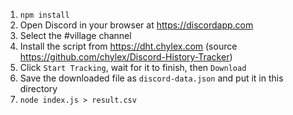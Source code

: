 1. `npm install`
2. Open Discord in your browser at https://discordapp.com
3. Select the #village channel
4. Install the script from https://dht.chylex.com (source https://github.com/chylex/Discord-History-Tracker)
5. Click `Start Tracking`, wait for it to finish, then `Download`
6. Save the downloaded file as `discord-data.json` and put it in this directory
7. `node index.js > result.csv`